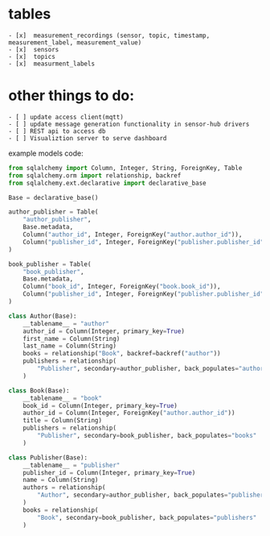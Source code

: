 # tables
    - [x]  measurement_recordings (sensor, topic, timestamp, measurement_label, measurement_value)
    - [x]  sensors
    - [x]  topics
    - [x]  measurment_labels
# other things to do:
    - [ ] update access client(mqtt)
    - [ ] update message generation functionality in sensor-hub drivers
    - [ ] REST api to access db
    - [ ] Visualiztion server to serve dashboard

example models code:
```python
from sqlalchemy import Column, Integer, String, ForeignKey, Table
from sqlalchemy.orm import relationship, backref
from sqlalchemy.ext.declarative import declarative_base

Base = declarative_base()

author_publisher = Table(
    "author_publisher",
    Base.metadata,
    Column("author_id", Integer, ForeignKey("author.author_id")),
    Column("publisher_id", Integer, ForeignKey("publisher.publisher_id")),
)

book_publisher = Table(
    "book_publisher",
    Base.metadata,
    Column("book_id", Integer, ForeignKey("book.book_id")),
    Column("publisher_id", Integer, ForeignKey("publisher.publisher_id")),
)

class Author(Base):
    __tablename__ = "author"
    author_id = Column(Integer, primary_key=True)
    first_name = Column(String)
    last_name = Column(String)
    books = relationship("Book", backref=backref("author"))
    publishers = relationship(
        "Publisher", secondary=author_publisher, back_populates="authors"
    )

class Book(Base):
    __tablename__ = "book"
    book_id = Column(Integer, primary_key=True)
    author_id = Column(Integer, ForeignKey("author.author_id"))
    title = Column(String)
    publishers = relationship(
        "Publisher", secondary=book_publisher, back_populates="books"
    )

class Publisher(Base):
    __tablename__ = "publisher"
    publisher_id = Column(Integer, primary_key=True)
    name = Column(String)
    authors = relationship(
        "Author", secondary=author_publisher, back_populates="publishers"
    )
    books = relationship(
        "Book", secondary=book_publisher, back_populates="publishers"
    )
 ```